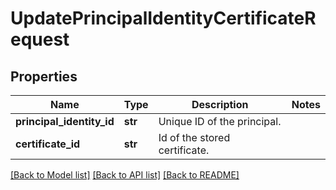 # UpdatePrincipalIdentityCertificateRequest

## Properties
Name | Type | Description | Notes
------------ | ------------- | ------------- | -------------
**principal_identity_id** | **str** | Unique ID of the principal. | 
**certificate_id** | **str** | Id of the stored certificate. | 

[[Back to Model list]](../README.md#documentation-for-models) [[Back to API list]](../README.md#documentation-for-api-endpoints) [[Back to README]](../README.md)

